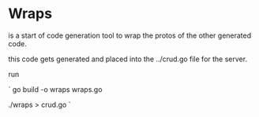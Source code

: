 # Wraps

is a start of code generation tool to wrap the protos of the other generated code.

this code gets generated and placed into the ../crud.go file for the server.

run 

`
go build -o wraps wraps.go

./wraps > crud.go
`